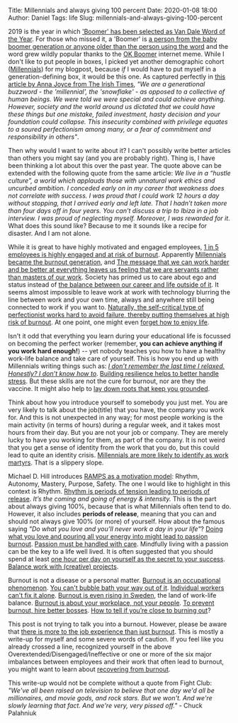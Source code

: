 Title: Millennials and always giving 100 percent
Date: 2020-01-08 18:00
Author: Daniel
Tags: life
Slug: millennials-and-always-giving-100-percent

2019 is the year in which ['Boomer' has been selected as Van Dale Word of the Year](https://nos.nl/artikel/2315084-boomer-gekozen-als-van-dale-woord-van-het-jaar-2019.html). For those who missed it, a 'Boomer' is [a person from the baby boomer generation or anyone  older than the person using the word](https://www.urbandictionary.com/define.php?term=boomer) and the word grew wildly popular thanks to the [OK Boomer](https://en.wikipedia.org/wiki/OK_Boomer) internet meme. While I don't like to put people in boxes, I picked yet another  demographic cohort ([Millennials](https://en.wikipedia.org/wiki/Millennials)) for my blogpost, because *if* I would have to put myself in a generation-defining box, it would be this one. As captured perfectly in [this article by Anna Joyce from The Irish Times](https://www.irishtimes.com/life-and-style/people/confessions-of-a-millennial-we-were-told-we-were-special-and-could-achieve-anything-1.4073081), *"We are a generational buzzword - the 'millennial', the 'snowflake' - as opposed to a collective of human beings. We were told we were special and could achieve anything. However, society and the world around us dictated that we could have these things but one mistake, failed investment, hasty decision and your foundation could collapse. This insecurity combined with privilege equates to a soured perfectionism among many, or a fear of commitment and responsibility in others"*.

Then why would I want to write about it? I can't possibly write better articles than others you might say (and you are probably right). Thing is, I have been thinking a lot about this over the past year. The quote above can be extended with the following quote from the same article: *We live in a “hustle culture”, a world which applauds those with unnatural work ethics and uncurbed ambition. I conceded early on in my career that weakness does not correlate with success. I was proud that I could work 12 hours a day without stopping, that I arrived early and left late. That I hadn’t taken more than four days off in four years. You can’t discuss a trip to Ibiza in a job interview. I was proud of neglecting myself. Moreover, I was rewarded for it*. What does this sound like? Because to me it sounds like a recipe for disaster. And I am not alone.

While it is great to have highly motivated and engaged employees, [1 in 5 employees is highly engaged and at risk of burnout](https://hbr.org/2018/02/1-in-5-highly-engaged-employees-is-at-risk-of-burnout). Apparently [Millennials became the burnout generation](https://www.buzzfeednews.com/article/annehelenpetersen/millennials-burnout-generation-debt-work), and [The message that we can work harder and be better at everything leaves us feeling that we are servants rather than masters of our work](https://www.nbcnews.com/think/opinion/millennial-burnout-real-it-touches-serious-nerve-critics-here-s-ncna974506). Society has primed us to care about ego and status instead of [the balance between our career and life outside of it](https://eu.azcentral.com/story/opinion/op-ed/2019/06/26/millennial-burnout-real-why-so-many-feel/1527877001/). It seems almost impossible to leave work at work with technology blurring the line between work and your own time, always and anywhere still being connected to work if you want to. [Naturally, the self-critical type of perfectionist works hard to avoid failure, thereby putting themselves at high risk of burnout](https://www.bbc.com/worklife/article/20190122-is-there-an-answer-to-millennial-burnout). At one point, one might even [forget how to enjoy life](https://www.independent.co.uk/voices/millennials-burnout-gen-z-work-life-balance-holiday-income-snap-a9055471.html).

Isn't it odd that everything you learn during your educational life is focussed on becoming the perfect worker (remember, **you can achieve anything if you work hard enough!**) -- yet nobody teaches you how to have a healthy work-life balance and take care of yourself. This is how you end up with Millennials writing things such as: *[I don’t remember the last time I relaxed. Honestly? I don’t know how to](https://www.bbc.co.uk/bbcthree/article/c384d54a-0116-437f-83e8-ddbca65b6c06)*. [Building resilience helps to better handle stress](https://www.nytimes.com/2017/09/05/smarter-living/workplace-burnout-symptoms.html). But these skills are not the cure for burnout, nor are they the vaccine. It might also help to [lay down roots that keep you grounded](https://www.outsideonline.com/2395138/millennial-burnout-causes-solution).

Think about how you introduce yourself to somebody you just met. You are very likely to talk about the job(title) that you have, the company you work for. And this is not unexpected in any way; for most people working is the main activity (in terms of hours) during a regular week, and it takes most hours from their day. But you are not your job or company. They are merely lucky to have you working for them, as part of the company. It is not weird that you get a sense of identity from the work that you do, but this could lead to quite an identity crisis. [Millennials are more likely to identify as work martyrs](https://www.forbes.com/sites/sarahlandrum/2017/12/15/millennials-are-more-likely-to-identify-as-work-martyrs-and-heres-why/). That is a slippery slope.

Michael D. Hill introduces [RAMPS as a motivation model](https://www.geepawhill.org/2017/09/05/a-sense-of-urgency-ramps-as-a-motivation-model/): Rhythm, Autonomy, Mastery, Purpose, Safety. The one I would like to highlight in this context is Rhythm. [Rhythm is periods of tension leading to periods of release](https://www.geepawhill.org/2019/11/15/ramps-rhythm-is-tension-and-release/). *It’s the coming and going of energy & intensity.* This is the part about always giving 100%, because that is what Millennials often tend to do. However, it also includes **periods of release**, meaning that you can and should not always give 100% (or more) of yourself. How about the famous saying *"Do what you love and you’ll never work a day in your life"*? [Doing what you love and pouring all your energy into might lead to passion burnout](https://advice.shinetext.com/articles/burnout/). [Passion must be handled with care](https://medium.com/@geekrodion/the-passion-paradox-by-brad-stulberg-and-steve-magness-3504e07a42e8). Mindfully living with a passion can be the key to a life well lived. It is often suggested that you should spend at least [one hour per day on yourself as the secret to your success](https://medium.com/the-ascent/the-power-of-one-hour-of-self-care-254a83fb2fd5). [Balance work with (creative) projects](https://www.fastcompany.com/90273199/how-to-balance-full-time-work-with-creative-projects).

Burnout is not a disease or a personal matter. [Burnout is an occupational phenomenon](https://www.who.int/mental_health/evidence/burn-out/en/). [You can't bubble bath your way out of it](https://eu.azcentral.com/story/news/local/arizona-health/2019/05/30/burnout-real-and-individual-workers-cant-fix-alone-experts-say/1271750001/). [Individual workers can't fix it alone](https://qz.com/work/1106869/burnout-is-not-only-a-personal-problem-its-a-workplace-problem/). [Burnout is even rising in Sweden](https://www.bbc.com/worklife/article/20190719-why-is-burnout-rising-in-the-land-of-work-life-balance), the land of work-life balance. [Burnout is about your workplace, not your people](https://hbr.org/2019/12/burnout-is-about-your-workplace-not-your-people). [To prevent burnout, hire better bosses](https://hbr.org/2019/08/to-prevent-burnout-hire-better-bosses). [How to tell if you’re close to burning out](https://www.bbc.com/worklife/article/20190610-how-to-tell-if-youve-got-pre-burnout)?

This post is not trying to talk you into a burnout. However, please be aware that [there is more to the job experience than just burnout](https://medium.com/thrive-global/there-is-more-to-the-job-experience-than-just-burnout-56b7c2b94a95). This is mostly a write-up for myself and some severe words of caution. If you feel like you already crossed a line, recognized yourself in the above Overextended/Disengaged/Ineffective or one or more of the six major imbalances between employees and their work that often lead to burnout, you might want to learn about [recovering from burnout](https://theongoing.co/a/burnout).

This write-up would not be complete without a quote from Fight Club:
*"We've all been raised on television to believe that one day we'd all be millionaires, and movie gods, and rock stars. But we won't. And we're slowly learning that fact. And we're very, very pissed off."* - Chuck Palahniuk